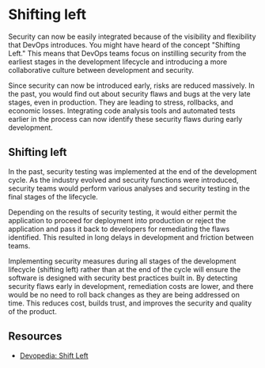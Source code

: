 # Shifting left

Security can now be easily integrated because of the visibility and flexibility that DevOps introduces. You might have heard of the concept "Shifting Left." This means that  DevOps teams focus on instilling security from the earliest stages in the development lifecycle and introducing a more collaborative culture between development and security.

Since security can now be introduced early, risks are reduced massively. In the past, you would find out about 
security flaws and bugs at the very late stages, even in production. They are leading to stress, rollbacks, and 
economic losses. Integrating code analysis tools and automated tests earlier in the process can now identify these 
security flaws during early development.

## Shifting left

In the past, security testing was implemented at the end of the development cycle. As the industry evolved and security functions were introduced, security teams would perform various analyses and security testing in the final stages of the lifecycle.

Depending on the results of security testing, it would either permit the application to proceed for deployment into production or reject the application and pass it back to developers for remediating the flaws identified. This resulted in long delays in development and friction between teams.

Implementing security measures during all stages of the development lifecycle (shifting left) rather than at the end of the cycle will ensure the software is designed with security best practices built in. By detecting security flaws early in development, remediation costs are lower, and there would be no need to roll back changes as they are being addressed on time. This reduces cost, builds trust, and improves the security and quality of the product.

## Resources

* [Devopedia: Shift Left](https://devopedia.org/shift-left)
